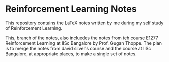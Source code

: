 # Reinforcement Learning Notes

This repository contains the LaTeX notes written by me during my self study of Reinforcement Learning.

This, branch of the notes, also incluedes the notes from teh course E1277 Reinforcement Learning at IISc Bangalore by Prof. Gugan Thoppe. The plan is
to merge the notes from david silver's course and the course at IISc Bangalore, at appropriate places, to make a single set of notes.
